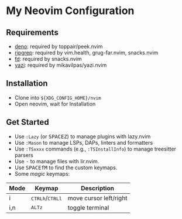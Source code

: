 # My Neovim Configuration

## Requirements

* [deno](https://deno.com/): required by toppair/peek.nvim
* [ripgrep](https://github.com/BurntSushi/ripgrep): required by vim.health, grug-far.nvim, snacks.nvim
* [fd](https://github.com/sharkdp/fd): required by snacks.nvim
* [yazi](https://github.com/sxyazi/yazi): required by mikavilpas/yazi.nvim

## Installation

* Clone into `${XDG_CONFIG_HOME}/nvim`
* Open neovim, wait for Installation

## Get Started

* Use `:Lazy` (or <kbd>SPACE</kbd><kbd>Z</kbd>) to manage plugins with lazy.nvim
* Use `:Mason` to manage LSPs, DAPs, linters and formatters
* Use `:TSxxxx` commands (e.g., `:TSInstallInfo`) to manage treesitter parsers
* Use <kbd>-</kbd> to manage files with lir.nvim.
* Use <kbd>SPACE</kbd><kbd>f</kbd><kbd>M</kbd> to find the custom keymaps.
* Some *magic* keymaps:

| Mode | Keymap | Description |
|--|--|--|
| i | <kbd>CTRL</kbd><kbd>h</kbd>/<kbd>CTRL</kbd><kbd>l</kbd> | move cursor left/right |
| i,n | <kbd>ALT</kbd><kbd>z</kbd> | toggle terminal |
